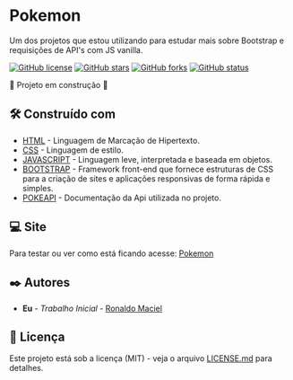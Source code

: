 # Pokemon
Um dos projetos que estou utilizando para estudar mais sobre Bootstrap e requisições de API's com JS vanilla.<br>

<a href="https://github.com/Ronaldo3030/pokemon-with-pokeapi"><img alt="GitHub license" src="https://img.shields.io/github/license/Ronaldo3030/pokemon-with-pokeapi?style=plastic"></a> <a href="https://github.com/Ronaldo3030/pokemon-with-pokeapi/stargazers"><img alt="GitHub stars" src="https://img.shields.io/github/stars/Ronaldo3030/pokemon-with-pokeapi?style=plastic"></a> <a href="https://github.com/Ronaldo3030/pokemon-with-pokeapi/network"><img alt="GitHub forks" src="https://img.shields.io/github/forks/Ronaldo3030/pokemon-with-pokeapi?style=plastic"></a> <a href="https://github.com/Ronaldo3030/pokemon-with-pokeapi/stargazers"><img alt="GitHub status" src="https://img.shields.io/badge/status-building-orange"></a>

:construction: Projeto em construção :construction:
## 🛠️ Construído com

* [HTML](https://developer.mozilla.org/pt-BR/docs/Web/HTML) - Linguagem de Marcação de Hipertexto.
* [CSS](https://developer.mozilla.org/pt-BR/docs/Web/CSS) - Linguagem de estilo.
* [JAVASCRIPT](https://developer.mozilla.org/pt-BR/docs/Web/JavaScript) - Linguagem leve, interpretada e baseada em objetos.
* [BOOTSTRAP](https://www.alura.com.br/artigos/bootstrap) - Framework front-end que fornece estruturas de CSS para a criação de sites e aplicações responsivas de forma rápida e simples.
* [POKEAPI](https://pokeapi.co/docs/v2) - Documentação da Api utilizada no projeto.

## 💻 Site
Para testar ou ver como está ficando acesse: [Pokemon](https://ronaldo3030.github.io/pokemon-with-pokeapi//)

## ✒️ Autores

* **Eu** - *Trabalho Inicial* - [Ronaldo Maciel](https://github.com/Ronaldo3030/)

## 📄 Licença

Este projeto está sob a licença (MIT) - veja o arquivo [LICENSE.md](https://github.com/Ronaldo3030/pokemon-with-pokeapi/blob/main/LICENSE) para detalhes.
